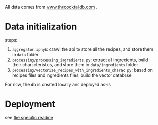 All data comes from www.thecocktaildb.com .

# Data initialization

steps:
1. `aggregator.ipnyb`: crawl the api to store all the recipes, and store them in `data` folder
2. `processing/processing_ingredients.py`: extract all ingredients, build their characteristics, and store them in `data/ingredients` folder
3. `processing/vectorize_recipes_with_ingredients_charac.py`: based on recipes files and ingredients files, build the vector database

For now, the db is created locally and deployed as-is


# Deployment

see [the specific readme](deployment\readme.md)